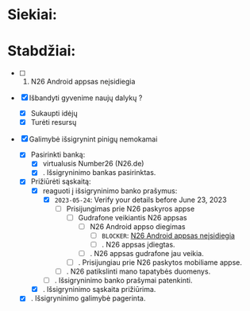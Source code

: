 # Siekiai:


# Stabdžiai:

  - [ ] 1. N26 Android appsas neįsidiegia
    <a id="N26-Android-appsas-neįsidiegia"></a>

  - [x] Išbandyti gyvenime naujų dalykų ?
    - [x] Sukaupti idėjų
    - [x] Turėti resursų

  - [x] Galimybė išsigrynint pinigų nemokamai
    - [x] Pasirinkti banką:
      - [x] virtualusis Number26 (N26.de)
      - [x] . Išsigryninimo bankas pasirinktas.
    - [x] Prižiūrėti sąskaitą:
      - [x] reaguoti į išsigryninimo banko prašymus:
        - [x] `2023-05-24`: Verify your details before June 23, 2023
          - [ ] Prisijungimas prie N26 paskyros appse
            - [ ] Gudrafone veikiantis N26 appsas
              - [ ] N26 Android appso diegimas
                - [ ] `BLOCKER`: [N26 Android appsas neįsidiegia](#N26-Android-appsas-neįsidiegia)
                - [ ] . N26 appsas įdiegtas.
              - [ ] . N26 appsas gudrafone jau veikia.
            - [ ] . Prisijungiau prie N26 paskytos mobiliame appse.
          - [ ] . N26 patikslinti mano tapatybės duomenys.
        - [ ] . Išsigryninimo banko prašymai patenkinti.
      - [x] . Išsigryninimo sąskaita prižiūrima.
    - [x] . Išsigryninimo galimybė pagerinta.
